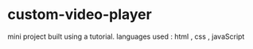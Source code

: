 # custom-video-player
mini project built using a tutorial.  languages used : html , css , javaScript 
